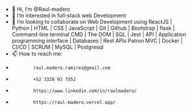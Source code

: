 - 👋 Hi, I’m @Raul-madero
- 👀 I’m interested in full-stack web Development
- 💞️ I’m looking to collaborate on Web Development using ReactJS | Python | HTML | CSS | JavaScript | Git | Github | Bootstrap | flask | Command-line terminal
    CMD | The DOM | SQL | Jest | API | Application programming interface | Databases | Rest APIs
    Patron MVC | Docker | CI/CD | SCRUM | MySQL | Postgresql
- 📫 How to reach me:
-             raul.madero.ramirez@gmail.com
-             +52 3328 92 7552
-             https://www.linkedin.com/in/raulmadero/
-             https://raul-madero.vercel.app/

<!---
Raul-madero/Raul-madero is a ✨ special ✨ repository because its `README.md` (this file) appears on your GitHub profile.
You can click the Preview link to take a look at your changes.
--->
